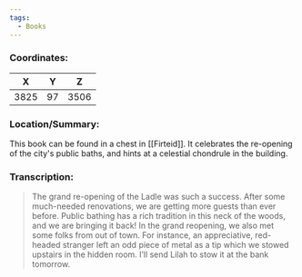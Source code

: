 ```yaml
---
tags:
  - Books
---
```


### Coordinates:
| **X** | **Y**| **Z** |
|:-----:|:----:|:-----:|
|3825  |97   |3506  |

### Location/Summary:
This book can be found in a chest in [[Firteid]]. It celebrates the re-opening of the city's public baths, and hints at a celestial chondrule in the building.

### Transcription:
> The grand re-opening of the Ladle was such a success. After some much-needed renovations, we are getting more guests than ever before. Public bathing has a rich tradition in this neck of the woods, and we are bringing it back! In the grand reopening, we also met some folks from out of town. For instance, an appreciative, red-headed stranger left an odd piece of metal as a tip which we stowed upstairs in the hidden room. I’ll send Lilah to stow it at the bank tomorrow.
